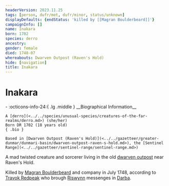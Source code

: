 ```yaml
---
headerVersion: 2023.11.25
tags: [person, dufr/met, dufr/minor, status/unknown]
displayDefaults: {endStatus: 'killed by [[Magran Boulderbeard]]'}
campaignInfo: []
name: Inakara
born: 1702
species: derro
ancestry:
gender: female
died: 1748-07
whereabouts: Dwarven Outpost (Raven's Hold)
hide: [navigation]
title: Inakara
---
```

# Inakara
<div class="grid cards ext-narrow-margin ext-one-column" markdown>
- :octicons-info-24:{ .lg .middle } __Biographical Information__

    A [derro](<../../species/unusual-species/creatures-of-the-far-realms/derro.md>) (she/her)  
    Born DR 1702 (18 years old)  
    { .bio }

    Based in [Dwarven Outpost (Raven's Hold)](<../../gazetteer/greater-dunmar/dunmari-basin/dwarven-outpost-raven-s-hold.md>), the [Sentinel Range](<../../gazetteer/sentinel-range/sentinel-range.md>)
</div>


A mad twisted creature and sorcerer living in the old [dwarven outpost](<../../gazetteer/greater-dunmar/dunmari-basin/dwarven-outpost-raven-s-hold.md>) near Raven's Hold. 

Killed by [Magran Boulderbeard](<../dwarves/magran-boulderbeard.md>) and company in July 1748, according to [Travok Redpeak](<../dwarves/travok-redpeak.md>) who brough [Riswynn](<../pcs/dunmar-fellowship/riswynn.md>) messenges in [Darba](<../../gazetteer/greater-dunmar/realms/dunmar/coastal-dunmar/darba/darba.md>). 